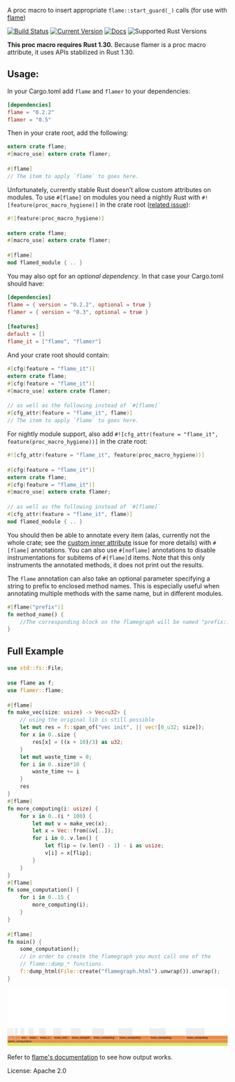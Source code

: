 A proc macro to insert appropriate `flame::start_guard(_)` calls (for use with
[flame](https://github.com/TyOverby/flame))

[![Build Status](https://travis-ci.org/llogiq/flamer.svg)](https://travis-ci.org/llogiq/flamer)
[![Current Version](https://img.shields.io/crates/v/flamer.svg)](https://crates.io/crates/flamer)
[![Docs](https://docs.rs/flamer/badge.svg)](https://docs.rs/flamer)
![Supported Rust Versions](https://img.shields.io/badge/rustc-1.30+-yellow.svg)

**This proc macro requires Rust 1.30.**
Because flamer is a proc macro attribute, it uses APIs stabilized in Rust 1.30.

## Usage:

In your Cargo.toml add `flame` and `flamer` to your dependencies:

```toml
[dependencies]
flame = "0.2.2"
flamer = "0.5"
```

Then in your crate root, add the following:

```rust
extern crate flame;
#[macro_use] extern crate flamer;

#[flame]
// The item to apply `flame` to goes here.
```

Unfortunately, currently stable Rust doesn't allow custom attributes on modules.
To use `#[flame]` on modules you need a nightly Rust with
`#![feature(proc_macro_hygiene)]` in the crate root
([related issue](https://github.com/rust-lang/rust/issues/54727)):

```rust
#![feature(proc_macro_hygiene)]

extern crate flame;
#[macro_use] extern crate flamer;

#[flame]
mod flamed_module { .. }
```

You may also opt for an *optional dependency*. In that case your Cargo.toml should have:

```toml
[dependencies]
flame = { version = "0.2.2", optional = true }
flamer = { version = "0.3", optional = true }

[features]
default = []
flame_it = ["flame", "flamer"]
```

And your crate root should contain:

```rust
#[cfg(feature = "flame_it")]
extern crate flame;
#[cfg(feature = "flame_it")]
#[macro_use] extern crate flamer;

// as well as the following instead of `#[flame]`
#[cfg_attr(feature = "flame_it", flame)]
// The item to apply `flame` to goes here.
```

For nightly module support, also add
`#![cfg_attr(feature = "flame_it", feature(proc_macro_hygiene))]` in the crate
root:

```rust
#![cfg_attr(feature = "flame_it", feature(proc_macro_hygiene))]

#[cfg(feature = "flame_it")]
extern crate flame;
#[cfg(feature = "flame_it")]
#[macro_use] extern crate flamer;

// as well as the following instead of `#[flame]`
#[cfg_attr(feature = "flame_it", flame)]
mod flamed_module { .. }
```

You should then be able to annotate every item (alas, currently not the whole
crate; see the
[custom inner attribute](https://github.com/rust-lang/rust/issues/54726) issue
for more details) with `#[flame]` annotations.
You can also use `#[noflame]` annotations to disable instrumentations for
subitems of `#[flame]`d items. Note that this only instruments the annotated
methods, it does not print out the results.

The `flame` annotation can also take an optional parameter specifying a string
to prefix to enclosed method names.
This is especially useful when annotating multiple methods with the same name,
but in different modules.

```rust
#[flame("prefix")]
fn method_name() {
    //The corresponding block on the flamegraph will be named "prefix::method_name"
}
```

## Full Example
```rust
use std::fs::File;

use flame as f;
use flamer::flame;

#[flame]
fn make_vec(size: usize) -> Vec<u32> {
    // using the original lib is still possible
    let mut res = f::span_of("vec init", || vec![0_u32; size]);
    for x in 0..size {
        res[x] = ((x + 10)/3) as u32;
    }
    let mut waste_time = 0;
    for i in 0..size*10 {
        waste_time += i
    }
    res
}
#[flame]
fn more_computing(i: usize) {
    for x in 0..(i * 100) {
        let mut v = make_vec(x);
        let x = Vec::from(&v[..]);
        for i in 0..v.len() {
            let flip = (v.len() - 1) - i as usize;
            v[i] = x[flip];
        }
    }
}
#[flame]
fn some_computation() {
    for i in 0..15 {
        more_computing(i);
    }
}

#[flame]
fn main() {
    some_computation();
    // in order to create the flamegraph you must call one of the
    // flame::dump_* functions.
    f::dump_html(File::create("flamegraph.html").unwrap()).unwrap();
}
```
![flamegraph](./flamegraph.png "Flamegraph example")

Refer to [flame's documentation](https://docs.rs/flame) to see how output works.

License: Apache 2.0
